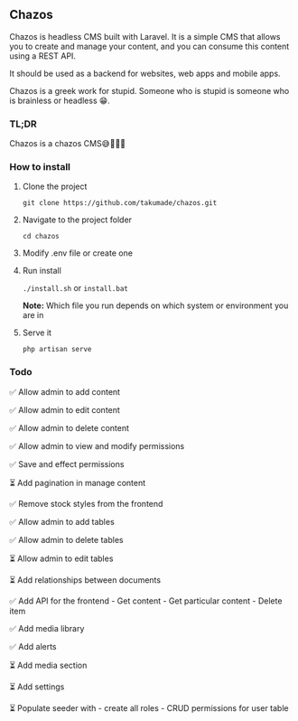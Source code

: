 ## Chazos

Chazos is headless CMS built with Laravel. It is a simple CMS that allows you to create and manage your content, and you can consume this content using a REST API.

It should be used as a backend for websites, web apps and mobile apps.

Chazos is a greek work for stupid. Someone who is stupid is someone who is brainless or headless 😁. 

### TL;DR
Chazos is a chazos CMS😅🤣🤣🤣

### How to install

1. Clone the project

    `git clone https://github.com/takumade/chazos.git`

2. Navigate to the project folder

    `cd chazos`

3. Modify .env file or create one
    

4.  Run install

    `./install.sh`  or `install.bat`

    **Note:** Which file you run depends on which system or  environment you are in

8. Serve it

    `php artisan serve`


### Todo

✅ Allow admin to add content

✅ Allow admin to edit content

✅ Allow admin to delete content

✅ Allow admin to view and modify permissions

✅ Save and effect permissions

⏳ Add pagination in manage content

✅ Remove stock styles from the frontend

✅ Allow admin to add tables

✅ Allow admin to delete tables

⏳ Allow admin to edit tables

⏳ Add relationships between documents

✅ Add API for the frontend
    - Get content
    - Get particular content
    - Delete item

✅ Add media library

✅ Add alerts

⏳ Add media section

⏳ Add settings

⏳ Populate seeder with 
     - create all roles 
     - CRUD permissions for user table

